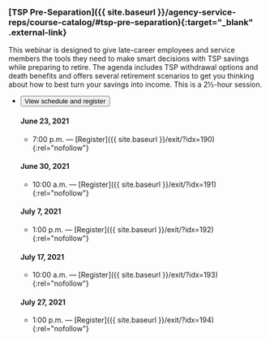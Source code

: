 ### [TSP Pre-Separation]({{ site.baseurl }}/agency-service-reps/course-catalog/#tsp-pre-separation){:target="\_blank" .external-link}

This webinar is designed to give late-career employees and service members the tools they need to make smart decisions with TSP savings while preparing to retire. The agenda includes TSP withdrawal options and death benefits and offers several retirement scenarios to get you thinking about how to best turn your savings into income. This is a 2&frac12;-hour session.

<ul class="usa-accordion">
<li>
  <button
    class="usa-accordion-button"
    aria-expanded="false"
    aria-controls="register-tsp-pre-separation">
    View schedule and register
  </button>
<div id="register-tsp-pre-separation" class="usa-accordion-content" markdown="1">

#### June 23, 2021

- 7:00 p.m. — [Register]({{ site.baseurl }}/exit/?idx=190){:rel="nofollow"}

#### June 30, 2021

- 10:00 a.m. — [Register]({{ site.baseurl }}/exit/?idx=191){:rel="nofollow"}

#### July 7, 2021

- 1:00 p.m.	— [Register]({{ site.baseurl }}/exit/?idx=192){:rel="nofollow"}

#### July 17, 2021

- 10:00 a.m.	— [Register]({{ site.baseurl }}/exit/?idx=193){:rel="nofollow"}

#### July 27, 2021

- 1:00 p.m.	— [Register]({{ site.baseurl }}/exit/?idx=194){:rel="nofollow"}

</div>
</li>
</ul>
